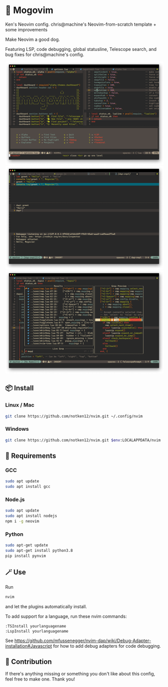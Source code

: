# 🥭 Mogovim

Ken's Neovim config.
chris@machine's Neovim-from-scratch template + some improvements

Make Neovim a good dog.

Featuring LSP, code debugging, global statusline, Telescope search, and bug fixes for chris@machine's config.

![Editing](screenshots/editing.png)
![Debugger](screenshots/debugger.png)
![Telescope search](screenshots/telescope.png)

## 📦 Install

### Linux / Mac

```bash
git clone https://github.com/notken12/nvim.git ~/.config/nvim
```

### Windows

```bash
git clone https://github.com/notken12/nvim.git $env:LOCALAPPDATA/nvim
```

## 📃 Requirements

### GCC

```bash
sudo apt update
sudo apt install gcc
```

### Node.js

```bash
sudo apt update
sudo apt install nodejs
npm i -g neovim
```

### Python

```bash
sudo apt-get update
sudo apt-get install python3.8
pip install pynvim
```

## 🪄 Use

Run

```bash
nvim
```

and let the plugins automatically install.

To add support for a language, run these nvim commands:

```
:TSInstall yourlanguagename
:LspInstall yourlanguagename
```

See https://github.com/mfussenegger/nvim-dap/wiki/Debug-Adapter-installation#Javascript for how to add debug adapters for code debugging.

## 💞 Contribution

If there's anything missing or something you don't like about this config, feel free to make one. Thank you!
